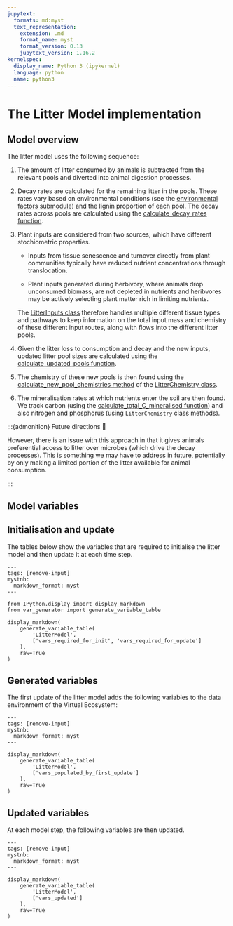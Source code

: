 ```yaml
---
jupytext:
  formats: md:myst
  text_representation:
    extension: .md
    format_name: myst
    format_version: 0.13
    jupytext_version: 1.16.2
kernelspec:
  display_name: Python 3 (ipykernel)
  language: python
  name: python3
---
```


# The Litter Model implementation

## Model overview

The litter model uses the following sequence:

1. The amount of litter consumed by animals is subtracted from the relevant pools and
   diverted into animal digestion processes.

2. Decay rates are calculated for the remaining litter in the pools. These rates vary
   based on environmental conditions (see the [environmental factors
   submodule](virtual_ecosystem.models.litter.env_factors)) and the lignin proportion of
   each pool. The decay rates across pools are calculated using the
   [calculate_decay_rates
   function](virtual_ecosystem.models.litter.carbon.calculate_decay_rates).

3. Plant inputs are considered from two sources, which have different stochiometric
   properties.

    * Inputs from tissue senescence and turnover directly from plant communities
      typically have reduced nutrient concentrations through translocation.

    * Plant inputs generated during herbivory, where animals drop unconsumed biomass,
      are not depleted in nutrients and heribvores may be actively selecting plant
      matter rich in limiting nutrients.

    The [LitterInputs class](virtual_ecosystem.models.litter.inputs.LitterInputs)
    therefore handles multiple different tissue types and pathways to keep information
    on the total input mass and chemistry of these different input routes, along with
    flows into the different litter pools.

4. Given the litter loss to consumption and decay and the new inputs, updated litter
   pool sizes are calculated using the [calculate_updated_pools
   function](virtual_ecosystem.models.litter.carbon.calculate_updated_pools).

5. The chemistry of these new pools is then found using the
   [calculate_new_pool_chemistries
   method](virtual_ecosystem.models.litter.chemistry.LitterChemistry.calculate_new_pool_chemistries)
   of the [LitterChemistry
   class](virtual_ecosystem.models.litter.chemistry.LitterChemistry).

6. The mineralisation rates at which nutrients enter the soil are then found. We track
   carbon (using the [calculate_total_C_mineralised
   function](virtual_ecosystem.models.litter.carbon.calculate_total_C_mineralised)) and
   also nitrogen and phosphorus (using `LitterChemistry` class methods).

:::{admonition} Future directions :telescope:

However, there is an issue with this approach in that it gives animals preferential
access to litter over microbes (which drive the decay processes). This is something we
may have to address in future, potentially by only making a limited portion of the
litter available for animal consumption.

:::

## Model variables

## Initialisation and update

The tables below show the variables that are required to initialise the litter model and
then update it at each time step.

```{code-cell}
---
tags: [remove-input]
mystnb:
  markdown_format: myst
---

from IPython.display import display_markdown
from var_generator import generate_variable_table

display_markdown(
    generate_variable_table(
        'LitterModel', 
        ['vars_required_for_init', 'vars_required_for_update']
    ), 
    raw=True
)
```

## Generated variables

The first update of the litter model adds the following variables to the data
environment of the Virtual Ecosystem:

```{code-cell}
---
tags: [remove-input]
mystnb:
  markdown_format: myst
---

display_markdown(
    generate_variable_table(
        'LitterModel', 
        ['vars_populated_by_first_update']
    ), 
    raw=True
)
```

## Updated variables

At each model step, the following variables are then updated.

```{code-cell}
---
tags: [remove-input]
mystnb:
  markdown_format: myst
---

display_markdown(
    generate_variable_table(
        'LitterModel', 
        ['vars_updated']
    ), 
    raw=True
)
```

